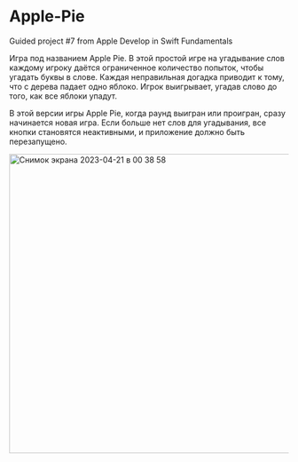 # Apple-Pie
Guided project #7 from Apple Develop in Swift Fundamentals

Игра под названием Apple Pie. В этой простой игре на угадывание слов каждому игроку даётся ограниченное количество попыток, 
чтобы угадать буквы в слове. Каждая неправильная догадка приводит к тому, что с дерева падает одно яблоко. 
Игрок выигрывает, угадав слово до того, как все яблоки упадут.

В этой версии игры Apple Pie, когда раунд выигран или проигран, сразу начинается новая игра. 
Если больше нет слов для угадывания, все кнопки становятся неактивными, и приложение должно быть перезапущено.

<img width="539" alt="Снимок экрана 2023-04-21 в 00 38 58" src="https://user-images.githubusercontent.com/78909022/233458464-7f8f3628-4243-4e26-bf6c-232080c6c32b.png">
